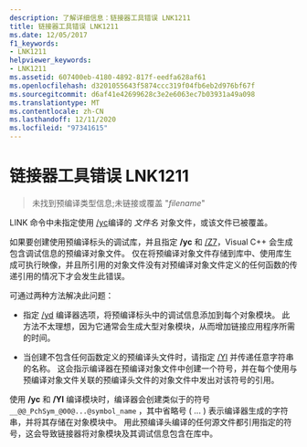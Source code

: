 ```yaml
---
description: 了解详细信息：链接器工具错误 LNK1211
title: 链接器工具错误 LNK1211
ms.date: 12/05/2017
f1_keywords:
- LNK1211
helpviewer_keywords:
- LNK1211
ms.assetid: 607400eb-4180-4892-817f-eedfa628af61
ms.openlocfilehash: d3201055643f5874ccc319f04fb6eb2d976bf67f
ms.sourcegitcommit: d6af41e42699628c3e2e6063ec7b03931a49a098
ms.translationtype: MT
ms.contentlocale: zh-CN
ms.lasthandoff: 12/11/2020
ms.locfileid: "97341615"
---
```

# <a name="linker-tools-error-lnk1211"></a>链接器工具错误 LNK1211

> 未找到预编译类型信息;未链接或覆盖 "*filename*"

LINK 命令中未指定使用 [/yc](../../build/reference/yc-create-precompiled-header-file.md)编译的 *文件名* 对象文件，或该文件已被覆盖。

如果要创建使用预编译标头的调试库，并且指定 **/yc** 和 [/Z7](../../build/reference/z7-zi-zi-debug-information-format.md)，Visual C++ 会生成包含调试信息的预编译对象文件。 仅在将预编译对象文件存储到库中、使用库生成可执行映像，并且所引用的对象文件没有对预编译对象文件定义的任何函数的传递引用的情况下才会发生此错误。

可通过两种方法解决此问题：

- 指定 [/yd](../../build/reference/yd-place-debug-information-in-object-file.md) 编译器选项，将预编译标头中的调试信息添加到每个对象模块。 此方法不太理想，因为它通常会生成大型对象模块，从而增加链接应用程序所需的时间。

- 当创建不包含任何函数定义的预编译头文件时，请指定 [/Yl](../../build/reference/yl-inject-pch-reference-for-debug-library.md) 并传递任意字符串的名称。 这会指示编译器在预编译对象文件中创建一个符号，并在每个使用与预编译对象文件关联的预编译头文件的对象文件中发出对该符号的引用。

使用 **/yc** 和 **/Yl** 编译模块时，编译器会创建类似于的符号 `__@@_PchSym_@00@...@symbol_name` ，其中省略号 ( ... ) 表示编译器生成的字符串，并将其存储在对象模块中。 用此预编译头编译的任何源文件都引用指定的符号，这会导致链接器将对象模块及其调试信息包含在库中。
